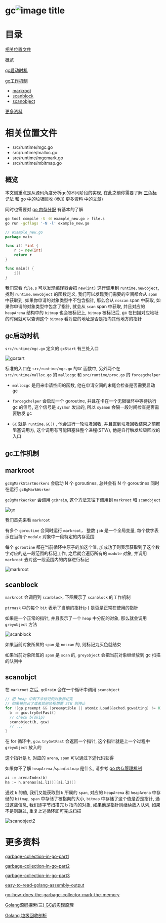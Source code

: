 # gc![image title](http://www.zpoint.xyz:8080/count/tag.svg?url=github%2Fgo-Internals%2F/runtime/gc_cn)

# 目录

[相关位置文件](#相关位置文件)

[概览](#概览)

[gc启动时机](#gc启动时机)

[gc工作机制](#gc工作机制)

* [markroot](#markroot)
* [scanblock](#scanblock)
* [scanobject](#scanobject)

[更多资料](#更多资料)

# 相关位置文件

* src/runtime/mgc.go
* src/runtime/malloc.go
* src/runtime/mgcmark.go
* src/runtime/mbitmap.go

## 概览

本文侧重点是从源码角度分析gc的不同阶段的实现, 在此之前你需要了解 [三色标记法](https://pusher.github.io/tricolor-gc-visualization/) 和 [go 中的垃圾回收](https://www.ardanlabs.com/blog/2018/12/garbage-collection-in-go-part1-semantics.html) (参加 [更多资料](#更多资料) 中的文章)

同时也需要对 [go 内存分配](https://github.com/zpoint/Go-Internals/blob/master/runtime/memory_management/memory_management_cn.md)  有基本的了解

```bash
go tool compile -S -N example_new.go > file.s
go run -gcflags '-N -l' example_new.go
```

```go
// example_new.go
package main

func i() *int {
	r := new(int)
	return r
}

func main() {
	i()
}
```

我们查看 `file.s` 可以发现编译器会把 `new(int)` 这行调用到 `runtime.newobject`,  找到 `runtime.newobject` 的函数定义, 我们可以发现我们需要的空间都会从 `span` 中获取到, 如果你申请的对象类型中不包含指针, 那么会从 `noscan`  span 中获取, 如果你申请的对象类型中包含了指针, 就会从 `scan` span 中获取, 并且对应的  `heapArena` 结构中的 `bitmap` 也会被标记上,  `bitmap` 被标记后, gc 在扫描对应地址的时候就可以查询这个 `bitmap` 看对应的地址是否是指向其他地方的指针

## gc启动时机

 `src/runtime/mgc.go` 定义的 `gcStart`   有三处入口

![gcstart](./gcstart.png)

标准的入口在 `src/runtime/mgc.go` 的`GC` 函数中, 另外两个在  `src/runtime/malloc.go` 的 `mallocgc`  和 `src/runtime/proc.go` 的 `forcegchelper`

* `mallocgc` 是用来申请空间的函数, 他在申请空间的末尾会检查是否需要启动 gc

* `forcegchelper` 会启动一个 goroutine, 并且在卡在一个无限循环中等待执行 gc 的信号, 这个信号是 `sysmon` 发出的, 所以 `sysmon` 会隔一段时间检查是否需要触发 gc
* `GC` 就是 `runtime.GC()` , 他会进行一轮垃圾回收, 并且直到垃圾回收结束之前都阻塞调用方, 这个调用有可能阻塞住整个进程(STW), 他是自行触发垃圾回收的入口

## gc工作机制

## markroot

`gcBgMarkStartWorkers` 会启动 N 个 goroutines, 总共会有 N 个 goroutines 同时在运行 `gcBgMarkWorker` 

`gcBgMarkWorker`  会调用 `gcDrain`, 这个方法又往下调用到 `markroot` 和 `scanobject`

![gc](./gc.png)

我们首先来看 `markroot` 

有多个 `goroutine` 会同时运行 `markroot`， 整数 `job` 是一个全局变量, 每个数字表示在当每个 `module`  对象中一段特定的内存范围

每个 `goroutine` 都在当前循环中原子的加这个值, 加成功了则表示获取到了这个数字对应的这一段范围的标记工作, 之后就会遍历所有的 `module` 对象, 并调用 `markroot` 去对这一段范围内的内存进行标记

![markroot](./markroot.png)

## scanblock

`markroot` 会调用到 `scanblock`, 下图展示了 `scanblock` 的工作机制

`ptrmask` 中的每个 `bit` 表示了当前的指针(`p` ) 是否是正常在使用的指针

如果是一个正常的指针, 并且表示了一个 `heap` 中分配的对象, 那么就会调用 `greyobject`  方法

![scanblock](./scanblock.png)

如果当前对象所属的 `span` 是 `noscan` 的, 则标记为灰色就结束

如果当前对象所属的 `span` 是 `scan` 的,  `greyobject` 会把当前对象继续放到 gc 扫描的队列中

## scanobjct

在 `markroot` 之后, `gcDrain` 会在一个循环中调用 `scanobject`

```go
// 把 heap 中剩下未标记的对象标记完 
// 如果被抢占了或者其他协程想要 STW 则停止
for !(gp.preempt && (preemptible || atomic.Load(&sched.gcwaiting) != 0)) {
  b := gcw.tryGetFast()
  // check b(skip)
  scanobject(b, gcw)
  // ...
}
```

在 for 循环中, `gcw.tryGetFast` 会返回一个指针, 这个指针就是上一个过程中 `greyobject` 放入的

这个指针是 `b`, 对应的 `arena`, `span` 可以通过下述代码获得 

如果你不了解 `heapArena` /`span`/`bitmap`  是什么, 请参考 [go 内存管理机制](https://github.com/zpoint/Go-Internals/blob/master/runtime/memory_management/memory_management_cn.md)

```go
ai := arenaIndex(b)
ha := h.arenas[ai.l1()][ai.l2()]
```



通过 `b`  的值, 我们又能获取到 `b` 所属的 `span`, 对应的 `heapArena` 和 `heapArena` 中存储的 `bitmap`, `span` 中存储了被指向的大小, `bitmap` 中存储了这个值是否是指针, 通过这些信息, 我们逐字节扫描完 b 指向的对象, 如果他是指针则继续放入队列, 如果不是则跳过, 重复上述循环即可完成扫描

![scanobject2](./scanobject2.png)

# 更多资料

[garbage-collection-in-go-part1](https://www.ardanlabs.com/blog/2018/12/garbage-collection-in-go-part1-semantics.html)

[garbage-collection-in-go-part2](https://www.ardanlabs.com/blog/2019/05/garbage-collection-in-go-part2-gctraces.html)

[garbage-collection-in-go-part3](https://www.ardanlabs.com/blog/2019/07/garbage-collection-in-go-part3-gcpacing.html)

[easy-to-read-golang-assembly-output](https://stackoverflow.com/questions/23789951/easy-to-read-golang-assembly-output)

[go-how-does-the-garbage-collector-mark-the-memory](https://medium.com/a-journey-with-go/go-how-does-the-garbage-collector-mark-the-memory-72cfc12c6976)

[Golang源码探索(三) GC的实现原理](https://www.cnblogs.com/zkweb/p/7880099.html)

[Golang 垃圾回收剖析](http://legendtkl.com/2017/04/28/golang-gc/)
